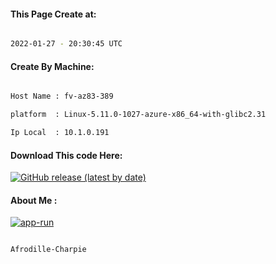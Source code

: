 
   
#### This Page Create at:

```bash

2022-01-27 - 20:30:45 UTC

```

#### Create By Machine:

```bash

Host Name : fv-az83-389

platform  : Linux-5.11.0-1027-azure-x86_64-with-glibc2.31

Ip Local  : 10.1.0.191

```
#### Download This code Here:

[![GitHub release (latest by date)](https://img.shields.io/github/v/release/Afrodille-Charpie/App-Run-1?style=for-the-badge&label=Download)](https://github.com/Afrodille-Charpie/App-Run-1/releases) 

</p> 

#### About Me :

[![app-run](https://github.com/Afrodille-Charpie/App-Run-1/actions/workflows/app-run.yml/badge.svg)](https://github.com/Afrodille-Charpie/App-Run-1/actions/workflows/app-run.yml)

```bash

Afrodille-Charpie

```

